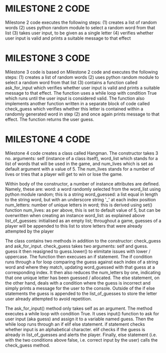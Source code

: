 # MILESTONE 2 CODE

Milestone 2 code executes the following steps:
(1) creates a list of random words
(2) uses python random module to select a random word from that list
(3) takes user input, to be given as a single letter
(4) verifies whether user input is valid and prints a suitable message to that effect

# MILESTONE 3 CODE
Milestone 3 code is based on Milestone 2 code and executes the following steps:
(1) creates a list of random words
(2) uses python random module to select a random word from that list
(3) contains a function called ask_for_input which verifies whether user input is valid and prints a suitable message to that effect. The function uses a while loop with condition True which runs until the user input is considered valid. The function also implements another function written in a separate block of code called check_guess which verifies whether this letter is contained within a randomly generated word in step (2) and once again prints message to that effect. The function returns the user guess.

# MILESTONE 4 CODE
Milestone 4 code creates a class called Hangman. The constructor takes 3 no. arguments: self (instance of a class itself), word_list which stands for a list of words that will be used in the game, and num_lives which is set as default argument with a value of 5. The num_lives stands for a number of lives or tries that a player will get to win or lose the game.

Within body of the constructor, a number of instance attributes are defined. Namely, these are:
word: a word randomly selected from the word_list using python module random; this is a string
word_guessed: a list equal in length to the string word, but with an underscore string '_' at each index position
num_letters: number of unique letters in word; this is derived using set() function
num_lives: as per above, this is set to default value of 5, but can be overwritten when creating an instance
word_list: as explained above
list_of_guesses: initialised as an empty list; throughout a game, guesses of a player will be appended to this list to store letters that were already attempted by the player

The class contains two methods in addition to the constructor: check_guess and ask_for_input. check_guess takes two arguments: self and guess. guess it then reasigned to guess.lower() to elimitate issues with lower / uppercase. The function then execuses an if statement. The if condition runs through a for loop comparing the guess against each index of a string word and where they match, updating word_guessed with that guess at a corresponding index. It then also reduces the num_letters by one, indicating that one unique letter has been guessed / allocated. The else statement, on the other hand, deals with a condition where the guess is incorrect and simply prints a message for the user to the console. Outside of the if else statements the guess is appended to the list_of_guesses to store the letter user already attempted to avoid repetition.

The ask_for_input() method only takes self as an argument. The method executes a while loop with condition True. It uses input() function to ask for user input (aka guess) and assign it to a variable named guess.  Then the while loop runs through an if elif else statement. if statement checks whether input is an alphabetical character. elif checks if the guess is already in list_of_guesses and alerts the player. Finally, else statement (i.e. with the two conditions above false, i.e. correct input by the user) calls the check_guess method.
